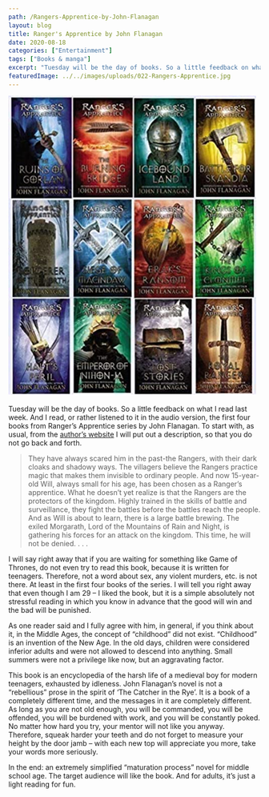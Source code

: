 ```yaml
---
path: /Rangers-Apprentice-by-John-Flanagan
layout: blog
title: Ranger's Apprentice by John Flanagan
date: 2020-08-18
categories: ["Entertainment"]
tags: ["Books & manga"]
excerpt: "Tuesday will be the day of books. So a little feedback on what I read last week. And I read, or rather listened to it in the audio version, the first four books from Ranger’s Apprentice series by John Flanagan."
featuredImage: ../../images/uploads/022-Rangers-Apprentice.jpg
---
```


![Ranger's Apprentice by John Flanagan](../../images/uploads/022-Rangers-Apprentice.jpg "Ranger's Apprentice by John Flanagan")

Tuesday will be the day of books. So a little feedback on what I read last week. And I read, or rather listened to it in the audio version, the first four books from Ranger’s Apprentice series by John Flanagan. To start with, as usual, from the [author’s website](http://www.worldofjohnflanagan.com/books/the-ruins-of-gorlan/) I will put out a description, so that you do not go back and forth.

> They have always scared him in the past-the Rangers, with their dark cloaks and shadowy ways. The villagers believe the Rangers practice magic that makes them invisible to ordinary people. And now 15-year-old Will, always small for his age, has been chosen as a Ranger’s apprentice. What he doesn’t yet realize is that the Rangers are the protectors of the kingdom. Highly trained in the skills of battle and surveillance, they fight the battles before the battles reach the people. And as Will is about to learn, there is a large battle brewing. The exiled Morgarath, Lord of the Mountains of Rain and Night, is gathering his forces for an attack on the kingdom. This time, he will not be denied. . . .

I will say right away that if you are waiting for something like Game of Thrones, do not even try to read this book, because it is written for teenagers. Therefore, not a word about sex, any violent murders, etc. is not there. At least in the first four books of the series. I will tell you right away that even though I am 29 – I liked the book, but it is a simple absolutely not stressful reading in which you know in advance that the good will win and the bad will be punished.

As one reader said and I fully agree with him, in general, if you think about it, in the Middle Ages, the concept of “childhood” did not exist. “Childhood” is an invention of the New Age. In the old days, children were considered inferior adults and were not allowed to descend into anything. Small summers were not a privilege like now, but an aggravating factor.

This book is an encyclopedia of the harsh life of a medieval boy for modern teenagers, exhausted by idleness. John Flanagan’s novel is not a “rebellious” prose in the spirit of ‘The Catcher in the Rye’. It is a book of a completely different time, and the messages in it are completely different. As long as you are not old enough, you will be commanded, you will be offended, you will be burdened with work, and you will be constantly poked. No matter how hard you try, your mentor will not like you anyway. Therefore, squeak harder your teeth and do not forget to measure your height by the door jamb – with each new top will appreciate you more, take your words more seriously.

In the end: an extremely simplified “maturation process” novel for middle school age. The target audience will like the book. And for adults, it’s just a light reading for fun.
